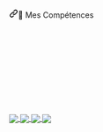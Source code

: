 <DOCTYPE html>
<html>
  <body>
    <a id="user-content--mes-compétences" class="anchor" aria-hidden="true" href="#-mes-compétences"><svg class="octicon octicon-link" viewBox="0 0 16 16" version="1.1"         width="16" height="16" aria-hidden="true"><path fill-rule="evenodd" d="M7.775 3.275a.75.75 0 001.06 1.06l1.25-1.25a2 2 0 112.83 2.83l-2.5 2.5a2 2 0 01-2.83 0 .75.75 0 00-1.06 1.06 3.5 3.5 0 004.95 0l2.5-2.5a3.5 3.5 0 00-4.95-4.95l-1.25 1.25zm-4.69 9.64a2 2 0 010-2.83l2.5-2.5a2 2 0 012.83 0 .75.75 0 001.06-1.06 3.5 3.5 0 00-4.95 0l-2.5 2.5a3.5 3.5 0 004.95 4.95l1.25-1.25a.75.75 0 00-1.06-1.06l-1.25 1.25a2 2 0 01-2.83 0z"></path></svg></a><g-emoji class="g-emoji" alias="briefcase" fallback-src="https://github.githubassets.com/images/icons/emoji/unicode/1f4bc.png">💼</g-emoji> Mes Compétences</h2>
  <p dir="auto"><a target="_blank" rel="noopener noreferrer" href="https://camo.githubusercontent.com/25caf37c80ad19ff23ec96a855c2cebcca7c985a30f1c72a6516b0ac334c6b51/68747470733a2f2f696d672e736869656c64732e696f2f62616467652f436f64652d52656163742d696e666f726d6174696f6e616c3f7374796c653d666c6174266c6f676f3d726561637426636f6c6f723d363144414642"><img src="https://camo.githubusercontent.com/25caf37c80ad19ff23ec96a855c2cebcca7c985a30f1c72a6516b0ac334c6b51/68747470733a2f2f696d672e736869656c64732e696f2f62616467652f436f64652d52656163742d696e666f726d6174696f6e616c3f7374796c653d666c6174266c6f676f3d726561637426636f6c6f723d363144414642" alt="" data-canonical-src="https://img.shields.io/badge/Code-React-informational?style=flat&amp;logo=react&amp;color=61DAFB" style="max-width: 100%;"></a>
  <a target="_blank" rel="noopener noreferrer" href="https://camo.githubusercontent.com/f2b32770600db9a6a162df026752e3bd0fd802428e331128a6d220e904eea63a/68747470733a2f2f696d672e736869656c64732e696f2f62616467652f436f64652d4a6176615363726970742d696e666f726d6174696f6e616c3f7374796c653d666c6174266c6f676f3d4a61766153637269707426636f6c6f723d463744463145"><img src="https://camo.githubusercontent.com/f2b32770600db9a6a162df026752e3bd0fd802428e331128a6d220e904eea63a/68747470733a2f2f696d672e736869656c64732e696f2f62616467652f436f64652d4a6176615363726970742d696e666f726d6174696f6e616c3f7374796c653d666c6174266c6f676f3d4a61766153637269707426636f6c6f723d463744463145" alt="" data-canonical-src="https://img.shields.io/badge/Code-JavaScript-informational?style=flat&amp;logo=JavaScript&amp;color=F7DF1E" style="max-width: 100%;"></a>
  <a target="_blank" rel="noopener noreferrer" href="https://camo.githubusercontent.com/bf135ef3d2436b03f5876ea392ef4085e6f0d05b2ad7688523c7f8bfb7dbf006/68747470733a2f2f696d672e736869656c64732e696f2f62616467652f436f64652d547970655363726970742d696e666f726d6174696f6e616c3f7374796c653d666c6174266c6f676f3d7479706573637269707426636f6c6f723d303037344332"><img src="https://camo.githubusercontent.com/bf135ef3d2436b03f5876ea392ef4085e6f0d05b2ad7688523c7f8bfb7dbf006/68747470733a2f2f696d672e736869656c64732e696f2f62616467652f436f64652d547970655363726970742d696e666f726d6174696f6e616c3f7374796c653d666c6174266c6f676f3d7479706573637269707426636f6c6f723d303037344332" alt="" data-canonical-src="https://img.shields.io/badge/Code-TypeScript-informational?style=flat&amp;logo=typescript&amp;color=0074C2" style="max-width: 100%;"></a>
  <a target="_blank" rel="noopener noreferrer" href="https://camo.githubusercontent.com/cbb6736e559930d06fe63a42581a5d3f913122ecea66347939ce792812c59960/68747470733a2f2f696d672e736869656c64732e696f2f62616467652f436f64652d48544d4c352d696e666f726d6174696f6e616c3f7374796c653d666c6174266c6f676f3d48544d4c3526636f6c6f723d453334463236"><img src="https://camo.githubusercontent.com/cbb6736e559930d06fe63a42581a5d3f913122ecea66347939ce792812c59960/68747470733a2f2f696d672e736869656c64732e696f2f62616467652f436f64652d48544d4c352d696e666f726d6174696f6e616c3f7374796c653d666c6174266c6f676f3d48544d4c3526636f6c6f723d453334463236" alt="" data-canonical-src="https://img.shields.io/badge/Code-HTML5-informational?style=flat&amp;logo=HTML5&amp;color=E34F26" style="max-width: 100%;"></a>
  <a target="_blank" rel="noopener noreferrer" href="https://camo.githubusercontent.com/d3834f64510d1fae4c6362ea5ed96643db67682b45af7b9b2bc644bbe95c6e35/68747470733a2f2f696d672e736869656c64732e696f2f62616467652f436f64652d53514c6974652d696e666f726d6174696f6e616c3f7374796c653d666c6174266c6f676f3d53514c69746526636f6c6f723d303033423537"><img src="https://camo.githubusercontent.com/d3834f64510d1fae4c6362ea5ed96643db67682b45af7b9b2bc644bbe95c6e35/68747470733a2f2f696d672e736869656c64732e696f2f62616467652f436f64652d53514c6974652d696e666f726d6174696f6e616c3f7374796c653d666c6174266c6f676f3d53514c69746526636f6c6f723d303033423537" alt="" data-canonical-src="https://img.shields.io/badge/Code-SQLite-informational?style=flat&amp;logo=SQLite&amp;color=003B57" style="max-width: 100%;"></a>
  <a target="_blank" rel="noopener noreferrer" href="https://camo.githubusercontent.com/f78b84e80f28a945b81e338d032a0968e706e8b0db259385f3ecf14ca0bb6295/68747470733a2f2f696d672e736869656c64732e696f2f62616467652f436f64652d507974686f6e2d696e666f726d6174696f6e616c3f7374796c653d666c6174266c6f676f3d507974686f6e26636f6c6f723d303033423537"><img src="https://camo.githubusercontent.com/f78b84e80f28a945b81e338d032a0968e706e8b0db259385f3ecf14ca0bb6295/68747470733a2f2f696d672e736869656c64732e696f2f62616467652f436f64652d507974686f6e2d696e666f726d6174696f6e616c3f7374796c653d666c6174266c6f676f3d507974686f6e26636f6c6f723d303033423537" alt="" data-canonical-src="https://img.shields.io/badge/Code-Python-informational?style=flat&amp;logo=Python&amp;color=003B57" style="max-width: 100%;"></a>
  <a target="_blank" rel="noopener noreferrer" href="https://camo.githubusercontent.com/4b89342d6dfe8996f878da10ec431a4a74b11c9a2f8cea3f98401b8c93021c9a/68747470733a2f2f696d672e736869656c64732e696f2f62616467652f436f64652d432b2b2d696e666f726d6174696f6e616c3f7374796c653d666c6174266c6f676f3d6326636f6c6f723d324335353933"><img src="https://camo.githubusercontent.com/4b89342d6dfe8996f878da10ec431a4a74b11c9a2f8cea3f98401b8c93021c9a/68747470733a2f2f696d672e736869656c64732e696f2f62616467652f436f64652d432b2b2d696e666f726d6174696f6e616c3f7374796c653d666c6174266c6f676f3d6326636f6c6f723d324335353933" alt="" data-canonical-src="https://img.shields.io/badge/Code-C++-informational?style=flat&amp;logo=c&amp;color=2C5593" style="max-width: 100%;"></a>
  <a target="_blank" rel="noopener noreferrer" href="https://camo.githubusercontent.com/17f6bc00ccfc29b9e679745257a4ef06c65956180670a45677560608807a314d/68747470733a2f2f696d672e736869656c64732e696f2f62616467652f436f64652d4353686172702d696e666f726d6174696f6e616c3f7374796c653d666c6174266c6f676f3d63736861727026636f6c6f723d363832313741"><img src="https://camo.githubusercontent.com/17f6bc00ccfc29b9e679745257a4ef06c65956180670a45677560608807a314d/68747470733a2f2f696d672e736869656c64732e696f2f62616467652f436f64652d4353686172702d696e666f726d6174696f6e616c3f7374796c653d666c6174266c6f676f3d63736861727026636f6c6f723d363832313741" alt="" data-canonical-src="https://img.shields.io/badge/Code-CSharp-informational?style=flat&amp;logo=csharp&amp;color=68217A" style="max-width: 100%;"></a></p>
  <br>
  <p dir="auto"><a target="_blank" rel="noopener noreferrer" href="https://camo.githubusercontent.com/cc608282956246b05f1873dcad44ac821289a7371650478156e3a5d0323a0aba/68747470733a2f2f696d672e736869656c64732e696f2f62616467652f5374796c652d426f6f7473747261702d696e666f726d6174696f6e616c3f7374796c653d666c6174266c6f676f3d426f6f74737472617026636f6c6f723d373935324233"><img src="https://camo.githubusercontent.com/cc608282956246b05f1873dcad44ac821289a7371650478156e3a5d0323a0aba/68747470733a2f2f696d672e736869656c64732e696f2f62616467652f5374796c652d426f6f7473747261702d696e666f726d6174696f6e616c3f7374796c653d666c6174266c6f676f3d426f6f74737472617026636f6c6f723d373935324233" alt="" data-canonical-src="https://img.shields.io/badge/Style-Bootstrap-informational?style=flat&amp;logo=Bootstrap&amp;color=7952B3" style="max-width: 100%;"></a>
  <a target="_blank" rel="noopener noreferrer" href="https://camo.githubusercontent.com/ed57b371e8d8b05e48b6b195f5c69ad09ddbb3661e23f253c6fe7256671a52e8/68747470733a2f2f696d672e736869656c64732e696f2f62616467652f5374796c652d4d6174657269616c2d2d55492d696e666f726d6174696f6e616c3f7374796c653d666c6174266c6f676f3d4d6174657269616c2d554926636f6c6f723d303038314342"><img src="https://camo.githubusercontent.com/ed57b371e8d8b05e48b6b195f5c69ad09ddbb3661e23f253c6fe7256671a52e8/68747470733a2f2f696d672e736869656c64732e696f2f62616467652f5374796c652d4d6174657269616c2d2d55492d696e666f726d6174696f6e616c3f7374796c653d666c6174266c6f676f3d4d6174657269616c2d554926636f6c6f723d303038314342" alt="" data-canonical-src="https://img.shields.io/badge/Style-Material--UI-informational?style=flat&amp;logo=Material-UI&amp;color=0081CB" style="max-width: 100%;"></a></p>
  <br>
  <p dir="auto"><a target="_blank" rel="noopener noreferrer" href="https://camo.githubusercontent.com/5a1a1b1f620e14a12edff51621d40e4145642ce225db65609db48a4c1bc9542f/68747470733a2f2f696d672e736869656c64732e696f2f62616467652f546f6f6c732d4e504d2d696e666f726d6174696f6e616c3f7374796c653d666c6174266c6f676f3d4e504d26636f6c6f723d434233383337"><img src="https://camo.githubusercontent.com/5a1a1b1f620e14a12edff51621d40e4145642ce225db65609db48a4c1bc9542f/68747470733a2f2f696d672e736869656c64732e696f2f62616467652f546f6f6c732d4e504d2d696e666f726d6174696f6e616c3f7374796c653d666c6174266c6f676f3d4e504d26636f6c6f723d434233383337" alt="" data-canonical-src="https://img.shields.io/badge/Tools-NPM-informational?style=flat&amp;logo=NPM&amp;color=CB3837" style="max-width: 100%;"></a>
  <a target="_blank" rel="noopener noreferrer" href="https://camo.githubusercontent.com/a3f0167355265c1a3cc48e16e8a89f6368cbac39a987e166f9646a3db89bf3f4/68747470733a2f2f696d672e736869656c64732e696f2f62616467652f546f6f6c732d5961726e2d696e666f726d6174696f6e616c3f7374796c653d666c6174266c6f676f3d5961726e26636f6c6f723d324338454242"><img src="https://camo.githubusercontent.com/a3f0167355265c1a3cc48e16e8a89f6368cbac39a987e166f9646a3db89bf3f4/68747470733a2f2f696d672e736869656c64732e696f2f62616467652f546f6f6c732d5961726e2d696e666f726d6174696f6e616c3f7374796c653d666c6174266c6f676f3d5961726e26636f6c6f723d324338454242" alt="" data-canonical-src="https://img.shields.io/badge/Tools-Yarn-informational?style=flat&amp;logo=Yarn&amp;color=2C8EBB" style="max-width: 100%;"></a>
  <a target="_blank" rel="noopener noreferrer" href="https://camo.githubusercontent.com/cd6bf80c3102b4902c704f02374f8b7365b075f37b875e79a1c101a7bb2f39b4/68747470733a2f2f696d672e736869656c64732e696f2f62616467652f546f6f6c732d506f73746d616e2d696e666f726d6174696f6e616c3f7374796c653d666c6174266c6f676f3d506f73746d616e26636f6c6f723d464636433337"><img src="https://camo.githubusercontent.com/cd6bf80c3102b4902c704f02374f8b7365b075f37b875e79a1c101a7bb2f39b4/68747470733a2f2f696d672e736869656c64732e696f2f62616467652f546f6f6c732d506f73746d616e2d696e666f726d6174696f6e616c3f7374796c653d666c6174266c6f676f3d506f73746d616e26636f6c6f723d464636433337" alt="" data-canonical-src="https://img.shields.io/badge/Tools-Postman-informational?style=flat&amp;logo=Postman&amp;color=FF6C37" style="max-width: 100%;"></a>
  <a target="_blank" rel="noopener noreferrer" href="https://camo.githubusercontent.com/8f051948d4c2c25380be148465ba7bfde3ef18cc79ea5634e68b8353eddd3a54/68747470733a2f2f696d672e736869656c64732e696f2f62616467652f546f6f6c732d4865726f6b752d696e666f726d6174696f6e616c3f7374796c653d666c6174266c6f676f3d4865726f6b7526636f6c6f723d343330303938"><img src="https://camo.githubusercontent.com/8f051948d4c2c25380be148465ba7bfde3ef18cc79ea5634e68b8353eddd3a54/68747470733a2f2f696d672e736869656c64732e696f2f62616467652f546f6f6c732d4865726f6b752d696e666f726d6174696f6e616c3f7374796c653d666c6174266c6f676f3d4865726f6b7526636f6c6f723d343330303938" alt="" data-canonical-src="https://img.shields.io/badge/Tools-Heroku-informational?style=flat&amp;logo=Heroku&amp;color=430098" style="max-width: 100%;"></a>
  <a target="_blank" rel="noopener noreferrer" href="https://camo.githubusercontent.com/9777c061344d195d474a36ac54b6bd4a164b50a52f45b5a712719b6bbc0d057d/68747470733a2f2f696d672e736869656c64732e696f2f62616467652f546f6f6c732d4769742d696e666f726d6174696f6e616c3f7374796c653d666c6174266c6f676f3d47697426636f6c6f723d463035303332"><img src="https://camo.githubusercontent.com/9777c061344d195d474a36ac54b6bd4a164b50a52f45b5a712719b6bbc0d057d/68747470733a2f2f696d672e736869656c64732e696f2f62616467652f546f6f6c732d4769742d696e666f726d6174696f6e616c3f7374796c653d666c6174266c6f676f3d47697426636f6c6f723d463035303332" alt="" data-canonical-src="https://img.shields.io/badge/Tools-Git-informational?style=flat&amp;logo=Git&amp;color=F05032" style="max-width: 100%;"></a>
    <a target="_blank" rel="noopener noreferrer"           href="https://camo.githubusercontent.com/70d0e11abd0cb5bb576ad5e9c113e0e083fc8c2751a4b7d24cda51d40c5c3027/68747470733a2f2f696d672e736869656c64732e696f2f62616467652f546f6f6c732d4769744875622d696e666f726d6174696f6e616c3f7374796c653d666c6174266c6f676f3d47697448756226636f6c6f723d313831373137"><img src="https://camo.githubusercontent.com/70d0e11abd0cb5bb576ad5e9c113e0e083fc8c2751a4b7d24cda51d40c5c3027/68747470733a2f2f696d672e736869656c64732e696f2f62616467652f546f6f6c732d4769744875622d696e666f726d6174696f6e616c3f7374796c653d666c6174266c6f676f3d47697448756226636f6c6f723d313831373137" alt="" data-canonical-src="https://img.shields.io/badge/Tools-GitHub-informational?style=flat&amp;logo=GitHub&amp;color=181717" style="max-width: 100%;"></a></p>

  <a href="https://github.com/anuraghazra/github-readme-stats">
  <img align="center" src="https://github-readme-stats.vercel.app/api?username=itspoussin&theme=midnight-purple&show_icons=true" />
</a>
<a href="https://github.com/anuraghazra/convoychat">
  <img align="center" src="https://github-readme-stats.vercel.app/api/top-langs/?username=itspoussin&theme=midnight-purple" />
</a>
<a href="https://github.com/anuraghazra/convoychat">
  <img align="center" src="https://github-readme-stats.vercel.app/api/wakatime?username=itspoussin&theme=midnight-purple" />
</a>
<a href="https://github.com/anuraghazra/convoychat">
  <img align="center" src="https://wakatime.com/badge/user/e6c2ed4a-a8f5-4cd0-8a7b-3d90a067ba01.svg" />
</a>
  </body>
</html>
